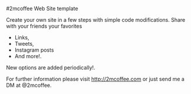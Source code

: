 #2mcoffee Web Site template

Create your own site in a few steps with simple code modifications. 
Share with your friends your favorites
* Links, 
* Tweets, 
* Instagram posts 
* And more!. 

New options are added periodically!.

For further information please visit http://2mcoffee.com or just send me a DM at @2mcoffee.
